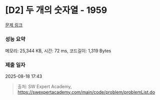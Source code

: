 # [D2] 두 개의 숫자열 - 1959 

[문제 링크](https://swexpertacademy.com/main/code/problem/problemDetail.do?contestProbId=AV5PpoFaAS4DFAUq) 

### 성능 요약

메모리: 25,344 KB, 시간: 72 ms, 코드길이: 1,319 Bytes

### 제출 일자

2025-08-18 17:43



> 출처: SW Expert Academy, https://swexpertacademy.com/main/code/problem/problemList.do